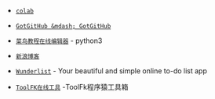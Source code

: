 -  [`colab`](https://colab.research.google.com/drive/1vo-_GxKbOFpos4qPXRe6uKmsro5zRaMB)

-  [`GotGitHub &mdash; GotGitHub`](http://www.worldhello.net/gotgithub/index.html)

-  [`菜鸟教程在线编辑器`](http://www.runoob.com/try/runcode.php?filename=HelloWorld&type=python3) - python3

-  [`新浪博客`](http://control.blog.sina.com.cn/blog_rebuild/blog/controllers/articlelist.php?uid=3204823775&status=3)

-  [`Wunderlist`](https://www.wunderlist.com/#/lists/inbox) - Your beautiful and simple online to-do list app

-  [ `ToolFK在线工具`](https://www.toolfk.com/)  -ToolFk程序猿工具箱

